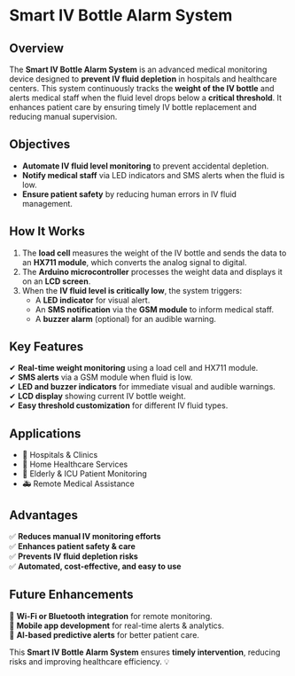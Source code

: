 # Smart IV Bottle Alarm System

## Overview
The **Smart IV Bottle Alarm System** is an advanced medical monitoring device designed to **prevent IV fluid depletion** in hospitals and healthcare centers. This system continuously tracks the **weight of the IV bottle** and alerts medical staff when the fluid level drops below a **critical threshold**. It enhances patient care by ensuring timely IV bottle replacement and reducing manual supervision.

## Objectives
- **Automate IV fluid level monitoring** to prevent accidental depletion.
- **Notify medical staff** via LED indicators and SMS alerts when the fluid is low.
- **Ensure patient safety** by reducing human errors in IV fluid management.

## How It Works
1. The **load cell** measures the weight of the IV bottle and sends the data to an **HX711 module**, which converts the analog signal to digital.
2. The **Arduino microcontroller** processes the weight data and displays it on an **LCD screen**.
3. When the **IV fluid level is critically low**, the system triggers:
   - A **LED indicator** for visual alert.
   - An **SMS notification** via the **GSM module** to inform medical staff.
   - A **buzzer alarm** (optional) for an audible warning.

## Key Features
✔ **Real-time weight monitoring** using a load cell and HX711 module.  
✔ **SMS alerts** via a GSM module when fluid is low.  
✔ **LED and buzzer indicators** for immediate visual and audible warnings.  
✔ **LCD display** showing current IV bottle weight.  
✔ **Easy threshold customization** for different IV fluid types.  

## Applications
- 🏥 Hospitals & Clinics  
- 🏡 Home Healthcare Services  
- 💉 Elderly & ICU Patient Monitoring  
- 🚑 Remote Medical Assistance  

## Advantages
✅ **Reduces manual IV monitoring efforts**  
✅ **Enhances patient safety & care**  
✅ **Prevents IV fluid depletion risks**  
✅ **Automated, cost-effective, and easy to use**  

## Future Enhancements
🚀 **Wi-Fi or Bluetooth integration** for remote monitoring.  
🚀 **Mobile app development** for real-time alerts & analytics.  
🚀 **AI-based predictive alerts** for better patient care.  

This **Smart IV Bottle Alarm System** ensures **timely intervention**, reducing risks and improving healthcare efficiency. 💡

